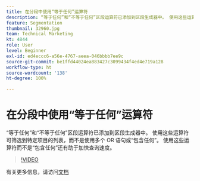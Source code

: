 ```yaml
---
title: 在分段中使用“等于任何”运算符
description: “等于任何”和“不等于任何”区段运算符已添加到区段生成器中。 使用这些运算符可筛选到特定项目的列表，而不是使用多个 OR 语句或“包含任何”。 使用这些运算符而不是“包含任何”还有助于加快查询速度。
feature: Segmentation
thumbnail: 32960.jpg
team: Technical Marketing
kt: 4844
role: User
level: Beginner
exl-id: ed4eccc6-a56e-4767-aeea-046bbbb7ee9c
source-git-commit: be1ffd44024ea883427c3099434f4ed4e719a128
workflow-type: ht
source-wordcount: '138'
ht-degree: 100%

---
```


# 在分段中使用“等于任何”运算符

“等于任何”和“不等于任何”区段运算符已添加到区段生成器中。 使用这些运算符可筛选到特定项目的列表，而不是使用多个 OR 语句或“包含任何”。 使用这些运算符而不是“包含任何”还有助于加快查询速度。

>[!VIDEO](https://video.tv.adobe.com/v/32960/?quality=12)

有关更多信息，请访问[文档](https://experienceleague.adobe.com/docs/analytics/components/segmentation/segment-reference/seg-operators.html)
